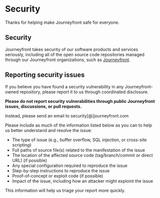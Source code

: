 # Security

Thanks for helping make Journeyfront safe for everyone.

## Security

Journeyfront takes security of our software products and services seriously, including all of the open source code repositories managed through our Journeyfront organizations, such as [Journeyfront](https://github.com/journeyfront).

## Reporting security issues

If you believe you have found a security vulnerability in any Journeyfront-owned repository, please report it to us through coordinated disclosure.

__Please do not report security vulnerabilities through public Journeyfront issues, discussions, or pull requests.__

Instead, please send an email to security[@]journeyfront.com

Please include as much of the information listed below as you can to help us better understand and resolve the issue:

- The type of issue (e.g., buffer overflow, SQL injection, or cross-site scripting)
- Full paths of source file(s) related to the manifestation of the issue
- The location of the affected source code (tag/branch/commit or direct URL) (if possible)
- Any special configuration required to reproduce the issue
- Step-by-step instructions to reproduce the issue
- Proof-of-concept or exploit code (if possible)
- Impact of the issue, including how an attacker might exploint the issue

This information will help us triage your report more quickly.
